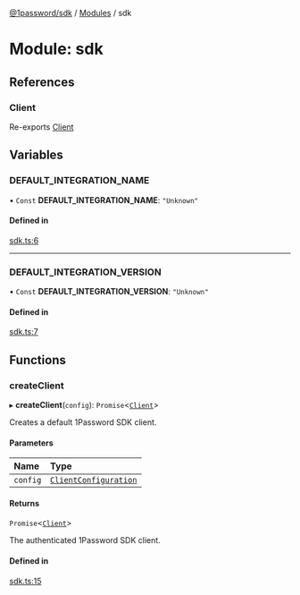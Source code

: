 [@1password/sdk](../README.md) / [Modules](../modules.md) / sdk

# Module: sdk

## References

### Client

Re-exports [Client](../classes/client.Client.md)

## Variables

### DEFAULT\_INTEGRATION\_NAME

• `Const` **DEFAULT\_INTEGRATION\_NAME**: ``"Unknown"``

#### Defined in

[sdk.ts:6](https://github.com/1Password/1password-js-sdk/blob/8f949b4/client/src/sdk.ts#L6)

___

### DEFAULT\_INTEGRATION\_VERSION

• `Const` **DEFAULT\_INTEGRATION\_VERSION**: ``"Unknown"``

#### Defined in

[sdk.ts:7](https://github.com/1Password/1password-js-sdk/blob/8f949b4/client/src/sdk.ts#L7)

## Functions

### createClient

▸ **createClient**(`config`): `Promise`\<[`Client`](../classes/client.Client.md)\>

Creates a default 1Password SDK client.

#### Parameters

| Name | Type |
| :------ | :------ |
| `config` | [`ClientConfiguration`](../interfaces/configuration.ClientConfiguration.md) |

#### Returns

`Promise`\<[`Client`](../classes/client.Client.md)\>

The authenticated 1Password SDK client.

#### Defined in

[sdk.ts:15](https://github.com/1Password/1password-js-sdk/blob/8f949b4/client/src/sdk.ts#L15)
